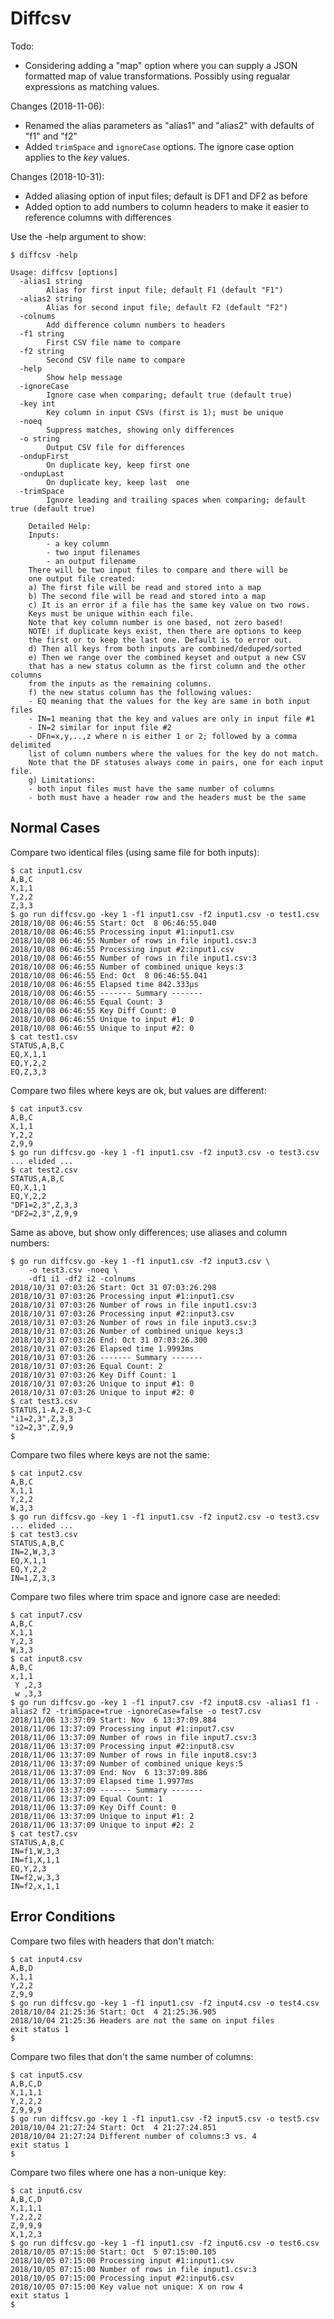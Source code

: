 # Diffcsv

Todo:
- Considering adding a "map" option where you can supply a JSON formatted map of value transformations. Possibly using regualar expressions as matching values.

Changes (2018-11-06):
- Renamed the alias parameters as "alias1" and "alias2" with defaults of "f1" and "f2"
- Added `trimSpace` and `ignoreCase` options. The ignore case option applies to the *key* values.

Changes (2018-10-31):
- Added aliasing option of input files; default is DF1 and DF2 as before
- Added option to add numbers to column headers to make it easier to 
reference columns with differences

Use the -help argument to show:
```
$ diffcsv -help

Usage: diffcsv [options]
  -alias1 string
        Alias for first input file; default F1 (default "F1")
  -alias2 string
        Alias for second input file; default F2 (default "F2")
  -colnums
        Add difference column numbers to headers
  -f1 string
        First CSV file name to compare
  -f2 string
        Second CSV file name to compare
  -help
        Show help message
  -ignoreCase
        Ignore case when comparing; default true (default true)
  -key int
        Key column in input CSVs (first is 1); must be unique
  -noeq
        Suppress matches, showing only differences
  -o string
        Output CSV file for differences
  -ondupFirst
        On duplicate key, keep first one
  -ondupLast
        On duplicate key, keep last  one
  -trimSpace
        Ignore leading and trailing spaces when comparing; default true (default true)

	Detailed Help:
	Inputs:
		- a key column
		- two input filenames
		- an output filename
	There will be two input files to compare and there will be
	one output file created:
	a) The first file will be read and stored into a map
	b) The second file will be read and stored into a map
	c) It is an error if a file has the same key value on two rows.
	Keys must be unique within each file. 
	Note that key column number is one based, not zero based!
	NOTE! if duplicate keys exist, then there are options to keep
	the first or to keep the last one. Default is to error out.
	d) Then all keys from both inputs are combined/deduped/sorted
	e) Then we range over the combined keyset and output a new CSV
	that has a new status column as the first column and the other columns
	from the inputs as the remaining columns.
	f) the new status column has the following values:
	- EQ meaning that the values for the key are same in both input files
	- IN=1 meaning that the key and values are only in input file #1
	- IN=2 similar for input file #2
	- DFn=x,y,..,z where n is either 1 or 2; followed by a comma delimited 
	list of column numbers where the values for the key do not match.
	Note that the DF statuses always come in pairs, one for each input file.
	g) Limitations:
	- both input files must have the same number of columns
	- both must have a header row and the headers must be the same
```

## Normal Cases

Compare two identical files (using same file for both inputs):
```
$ cat input1.csv
A,B,C
X,1,1
Y,2,2
Z,3,3
$ go run diffcsv.go -key 1 -f1 input1.csv -f2 input1.csv -o test1.csv
2018/10/08 06:46:55 Start: Oct  8 06:46:55.040
2018/10/08 06:46:55 Processing input #1:input1.csv
2018/10/08 06:46:55 Number of rows in file input1.csv:3
2018/10/08 06:46:55 Processing input #2:input1.csv
2018/10/08 06:46:55 Number of rows in file input1.csv:3
2018/10/08 06:46:55 Number of combined unique keys:3
2018/10/08 06:46:55 End: Oct  8 06:46:55.041
2018/10/08 06:46:55 Elapsed time 842.333µs
2018/10/08 06:46:55 ------- Summary -------
2018/10/08 06:46:55 Equal Count: 3
2018/10/08 06:46:55 Key Diff Count: 0
2018/10/08 06:46:55 Unique to input #1: 0
2018/10/08 06:46:55 Unique to input #2: 0
$ cat test1.csv
STATUS,A,B,C
EQ,X,1,1
EQ,Y,2,2
EQ,Z,3,3
```

Compare two files where keys are ok, but values are different:
```
$ cat input3.csv
A,B,C
X,1,1
Y,2,2
Z,9,9
$ go run diffcsv.go -key 1 -f1 input1.csv -f2 input3.csv -o test3.csv
... elided ...
$ cat test2.csv
STATUS,A,B,C
EQ,X,1,1
EQ,Y,2,2
"DF1=2,3",Z,3,3
"DF2=2,3",Z,9,9
```

Same as above, but show only differences; use aliases and column numbers:
```
$ go run diffcsv.go -key 1 -f1 input1.csv -f2 input3.csv \
	-o test3.csv -noeq \
	-df1 i1 -df2 i2 -colnums
2018/10/31 07:03:26 Start: Oct 31 07:03:26.298
2018/10/31 07:03:26 Processing input #1:input1.csv
2018/10/31 07:03:26 Number of rows in file input1.csv:3
2018/10/31 07:03:26 Processing input #2:input3.csv
2018/10/31 07:03:26 Number of rows in file input3.csv:3
2018/10/31 07:03:26 Number of combined unique keys:3
2018/10/31 07:03:26 End: Oct 31 07:03:26.300
2018/10/31 07:03:26 Elapsed time 1.9993ms
2018/10/31 07:03:26 ------- Summary -------
2018/10/31 07:03:26 Equal Count: 2
2018/10/31 07:03:26 Key Diff Count: 1
2018/10/31 07:03:26 Unique to input #1: 0
2018/10/31 07:03:26 Unique to input #2: 0
$ cat test3.csv
STATUS,1-A,2-B,3-C
"i1=2,3",Z,3,3
"i2=2,3",Z,9,9
$ 
```

Compare two files where keys are not the same:
```
$ cat input2.csv
A,B,C
X,1,1
Y,2,2
W,3,3
$ go run diffcsv.go -key 1 -f1 input1.csv -f2 input2.csv -o test3.csv
... elided ...
$ cat test3.csv
STATUS,A,B,C
IN=2,W,3,3
EQ,X,1,1
EQ,Y,2,2
IN=1,Z,3,3
```

Compare two files where trim space and ignore case are needed:
```
$ cat input7.csv
A,B,C
X,1,1
Y,2,3
W,3,3
$ cat input8.csv
A,B,C
x,1,1
 Y ,2,3
 w ,3,3
$ go run diffcsv.go -key 1 -f1 input7.csv -f2 input8.csv -alias1 f1 -alias2 f2 -trimSpace=true -ignoreCase=false -o test7.csv
2018/11/06 13:37:09 Start: Nov  6 13:37:09.884
2018/11/06 13:37:09 Processing input #1:input7.csv
2018/11/06 13:37:09 Number of rows in file input7.csv:3
2018/11/06 13:37:09 Processing input #2:input8.csv
2018/11/06 13:37:09 Number of rows in file input8.csv:3
2018/11/06 13:37:09 Number of combined unique keys:5
2018/11/06 13:37:09 End: Nov  6 13:37:09.886
2018/11/06 13:37:09 Elapsed time 1.9977ms
2018/11/06 13:37:09 ------- Summary -------
2018/11/06 13:37:09 Equal Count: 1
2018/11/06 13:37:09 Key Diff Count: 0
2018/11/06 13:37:09 Unique to input #1: 2
2018/11/06 13:37:09 Unique to input #2: 2
$ cat test7.csv
STATUS,A,B,C
IN=f1,W,3,3
IN=f1,X,1,1
EQ,Y,2,3
IN=f2,w,3,3
IN=f2,x,1,1
```

## Error Conditions

Compare two files with headers that don't match:
```
$ cat input4.csv
A,B,D
X,1,1
Y,2,2
Z,9,9
$ go run diffcsv.go -key 1 -f1 input1.csv -f2 input4.csv -o test4.csv
2018/10/04 21:25:36 Start: Oct  4 21:25:36.905
2018/10/04 21:25:36 Headers are not the same on input files
exit status 1
$
```

Compare two files that don't the same number of columns:
```
$ cat input5.csv
A,B,C,D
X,1,1,1
Y,2,2,2
Z,9,9,9
$ go run diffcsv.go -key 1 -f1 input1.csv -f2 input5.csv -o test5.csv
2018/10/04 21:27:24 Start: Oct  4 21:27:24.851
2018/10/04 21:27:24 Different number of columns:3 vs. 4
exit status 1
$
```

Compare two files where one has a non-unique key:
```
$ cat input6.csv
A,B,C,D
X,1,1,1
Y,2,2,2
Z,9,9,9
X,1,2,3
$ go run diffcsv.go -key 1 -f1 input1.csv -f2 input6.csv -o test6.csv
2018/10/05 07:15:00 Start: Oct  5 07:15:00.105
2018/10/05 07:15:00 Processing input #1:input1.csv
2018/10/05 07:15:00 Number of rows in file input1.csv:3
2018/10/05 07:15:00 Processing input #2:input6.csv
2018/10/05 07:15:00 Key value not unique: X on row 4
exit status 1
$
```
